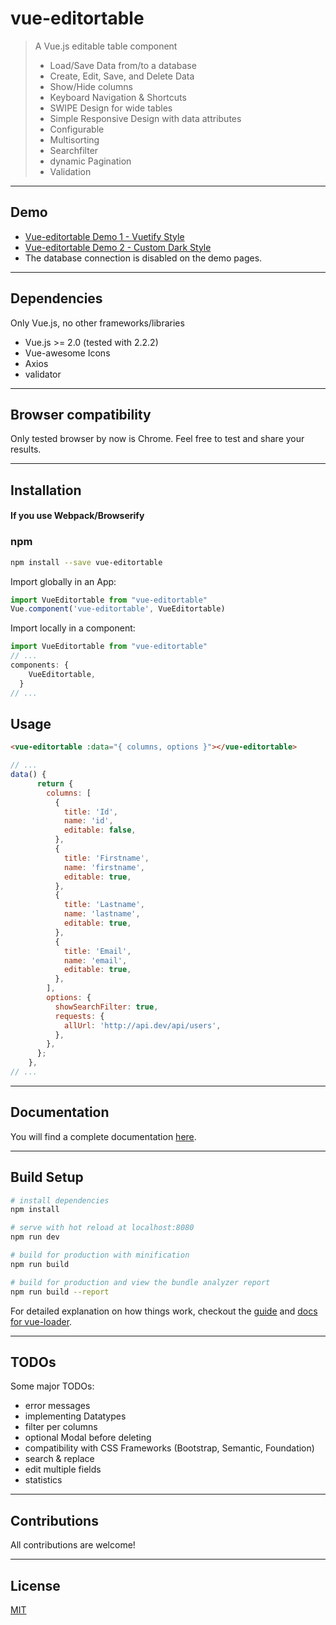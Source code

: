# vue-editortable

> A Vue.js editable table component
> * Load/Save Data from/to a database
> * Create, Edit, Save, and Delete Data
> * Show/Hide columns
> * Keyboard Navigation & Shortcuts
> * SWIPE Design for wide tables
> * Simple Responsive Design with data attributes
> * Configurable
> * Multisorting
> * Searchfilter
> * dynamic Pagination
> * Validation

---
## Demo

* [Vue-editortable Demo 1 - Vuetify Style](http://vue-editortable-vuetify.eljacko.de/)
* [Vue-editortable Demo 2 - Custom Dark Style](http://vue-editortable-customdark.eljacko.de/)
* The database connection is disabled on the demo pages.

---
## Dependencies

Only Vue.js, no other frameworks/libraries
* Vue.js >= 2.0 (tested with 2.2.2)
* Vue-awesome Icons
* Axios
* validator

---
## Browser compatibility

Only tested browser by now is Chrome.
Feel free to test and share your results.

---
## Installation

#### If you use Webpack/Browserify

### npm
``` sh
npm install --save vue-editortable
```
Import globally in an App:

``` javascript
import VueEditortable from "vue-editortable"
Vue.component('vue-editortable', VueEditortable)
```
Import locally in a component:

``` javascript
import VueEditortable from "vue-editortable"
// ...
components: {
    VueEditortable,
  }
// ...
```

## Usage

``` html
<vue-editortable :data="{ columns, options }"></vue-editortable>
```
``` javascript
// ...
data() {
      return {
        columns: [
          {
            title: 'Id',
            name: 'id',
            editable: false,
          },
          {
            title: 'Firstname',
            name: 'firstname',
            editable: true,
          },
          {
            title: 'Lastname',
            name: 'lastname',
            editable: true,
          },
          {
            title: 'Email',
            name: 'email',
            editable: true,
          },
        ],
        options: {
          showSearchFilter: true,
          requests: {
            allUrl: 'http://api.dev/api/users',
          },
        },
      };
    },
// ...
```

---
## Documentation

You will find a complete documentation [here](https://github.com/el-jacko/vue-editortable/wiki).

---
## Build Setup

``` sh
# install dependencies
npm install

# serve with hot reload at localhost:8080
npm run dev

# build for production with minification
npm run build

# build for production and view the bundle analyzer report
npm run build --report
```

For detailed explanation on how things work, checkout the [guide](http://vuejs-templates.github.io/webpack/) and [docs for vue-loader](http://vuejs.github.io/vue-loader).

---
## TODOs

Some major TODOs:
* error messages
* implementing Datatypes
* filter per columns
* optional Modal before deleting
* compatibility with CSS Frameworks (Bootstrap, Semantic, Foundation)
* search & replace
* edit multiple fields
* statistics

---
## Contributions

All contributions are welcome!

---
## License

[MIT](http://opensource.org/licenses/MIT)
